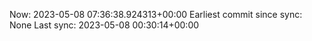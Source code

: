Now: 2023-05-08 07:36:38.924313+00:00 Earliest commit since sync: None Last sync: 2023-05-08 00:30:14+00:00
